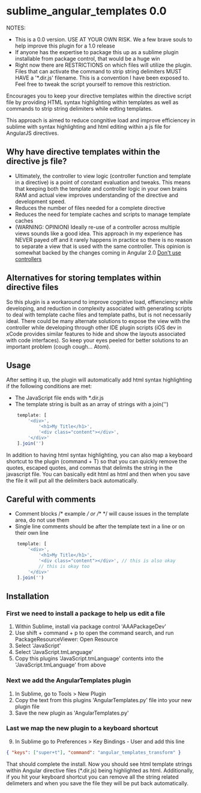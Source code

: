 # sublime_angular_templates 0.0
NOTES:
* This is a 0.0 version. USE AT YOUR OWN RISK. We a few brave souls to help improve this plugin for a 1.0 release
* If anyone has the expertise to package this up as a sublime plugin installable from package control, that would be a huge win
* Right now there are RESTRICTIONS on which files will utilize the plugin. Files that can activate the command to strip string delimiters MUST HAVE a '*.dir.js' filename.  This is a convention I have been exposed to. Feel free to tweak the script yourself to remove this restriction.

Encourages you to keep your directive templates within the directive script file by providing HTML syntax highlighting within templates as well as commands to strip string delimiters while edting templates.

This approach is aimed to reduce congnitive load and improve efficiencey in sublime with syntax highlighting and html editing within a js file for AngularJS directives.



## Why have directive templates within the directive js file?
* Ultimately, the controller to view logic (controller function and template in a directive) is a point of constant evaluation and tweaks. This means that keeping both the template and controller logic in your own brains RAM and actual view improves understanding of the directive and development speed.
* Reduces the number of files needed for a complete directive
* Reduces the need for template caches and scripts to manage template caches
* (WARNING: OPINION) Ideally re-use of a controller across multiple views sounds like a good idea. This approach in my experience has NEVER payed off and it rarely happens in practice so there is no reason to separate a view that is used with the same controller. This opinion is somewhat backed by the changes coming in Angular 2.0 [Don't use controllers](http://teropa.info/blog/2014/10/24/how-ive-improved-my-angular-apps-by-banning-ng-controller.html)

## Alternatives for storing templates within directive files
So this plugin is a workaround to improve cognitive load, effienciency while developing, and reduction in complexity associated with generating scripts to deal with template cache files and template paths, but is not necessarily ideal. There could be many alternate solutions to expose the view with the controller while developing through other IDE plugin scripts (iOS dev in xCode provides similar features to hide and show the layouts associated with code interfaces). So keep your eyes peeled for better solutions to an important problem (cough cough... Atom).

## Usage

After setting it up, the plugin will automatically add html syntax highlighting if the following conditions are met:
* The JavaScript file ends with *.dir.js
* The template string is built as an array of strings with a join('')
```javascript
    template: [
        '<div>',
            '<h1>My Title</h1>',
            '<div class="content"></div>',
        '</div>'
    ].join('')
```

In addition to having html syntax highlighting, you can also map a keyboard shortcut to the plugin (command + T) so that you can quickly remove the quotes, escaped quotes, and commas that delimits the string in the javascript file. You can basically edit html as html and then when you save the file it will put all the delimiters back automatically.

## Careful with comments
* Comment blocks /* example */ or /** */ will cause issues in the template area, do not use them
* Single line comments should be after the template text in a line or on their own line
```javascript
    template: [
        '<div>',
            '<h1>My Title</h1>',
            '<div class="content"></div>', // this is also okay
            // this is okay too
        '</div>'
    ].join('')
```

## Installation
### First we need to install a package to help us edit a file
1. Within Sublime, install via package control 'AAAPackageDev'
2. Use shift + command + p to open the command search, and run PackageResourceViewer: Open Resource
3. Select 'JavaScript'
4. Select 'JavaScript.tmLanguage'
5. Copy this plugins 'JavaScript.tmLanguage' contents into the 'JavaScript.tmLanguage' from above

### Next we add the AngularTemplates plugin
1. In Sublime, go to Tools > New Plugin
2. Copy the text from this plugins 'AngularTemplates.py' file into your new plugin file
3. Save the new plugin as 'AngularTemplates.py'

### Last we map the new plugin to a keyboard shortcut
9. In Sublime go to Preferences > Key Bindings - User and add this line
```json
{ "keys": ["super+t"], "command": "angular_templates_transform" }
```

That should complete the install. Now you should see html template strings within Angular directive files (*.dir.js) being highlighted as html. Additionally, if you hit your keyboard shortcut you can remove all the string related delimeters and when you save the file they will be put back automatically.
